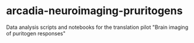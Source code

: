 # arcadia-neuroimaging-pruritogens
Data analysis scripts and notebooks for the translation pilot "Brain imaging of puritogen responses"
